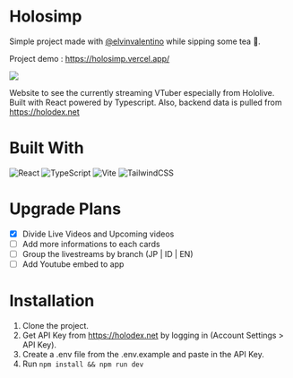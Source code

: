 # Holosimp
Simple project made with [@elvinvalentino](https://github.com/elvinvalentino) while sipping some tea 🧋.

Project demo : https://holosimp.vercel.app/

![](./public/app-preview.png)

Website to see the currently streaming VTuber especially from Hololive.
Built with React powered by Typescript. Also, backend data is pulled from https://holodex.net

# Built With
![React](https://img.shields.io/badge/react-%2320232a.svg?style=for-the-badge&logo=react&logoColor=%2361DAFB)
![TypeScript](https://img.shields.io/badge/typescript-%23007ACC.svg?style=for-the-badge&logo=typescript&logoColor=white)
![Vite](https://img.shields.io/badge/vite-%23646CFF.svg?style=for-the-badge&logo=vite&logoColor=white)
![TailwindCSS](https://img.shields.io/badge/tailwindcss-%2338B2AC.svg?style=for-the-badge&logo=tailwind-css&logoColor=white)

# Upgrade Plans
- [x] Divide Live Videos and Upcoming videos
- [ ] Add more informations to each cards
- [ ] Group the livestreams by branch (JP | ID | EN)
- [ ] Add Youtube embed to app

# Installation
1. Clone the project.
2. Get API Key from https://holodex.net by logging in (Account Settings > API Key).
3. Create a .env file from the .env.example and paste in the API Key.
4. Run `npm install && npm run dev`


